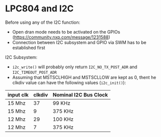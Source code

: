 # LPC804 and I2C 

Before using any of the I2C function:

 * Open dran mode needs to be activated on the GPIOs (https://community.nxp.com/message/1231588)
 * Connection between I2C subsystem and GPIO via SWM has to be established first
 
I2C Subsystem:

 * `i2c_write()` will probably only return `I2C_NO_TX_POST_ADR` and `I2C_TIMEOUT_POST_ADR`
 * Assuming that MSTSCLHIGH and MSTSCLLOW are kept as 0, thent he clkdiv value 
can have the following values (`i2c_init()`):


|  input clk |	clkdiv |	Nominal I2C Bus Clock |
|---|---|---|
|  15 Mhz |		37 |		99 KHz |
|  15 Mhz |		9 |		375 KHz |  
|  12 Mhz |		29 |		100 KHz |
|  12 Mhz |		7 |		375 KHz |

 